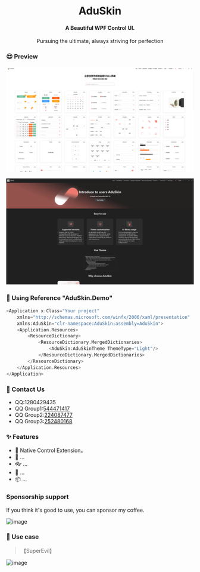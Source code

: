 <div align="center">

<h1>AduSkin</h1>

#### A Beautiful WPF Control UI.

Pursuing the ultimate, always striving for perfection
</div>

### 😍 Preview
![image](https://github.com/AduDesign/AduSkin-Preview/blob/main/Screenshot/ControlLibrary.png?raw=true)

![image](https://github.com/AduDesign/AduSkin-Preview/blob/main/Screenshot/Home.png?raw=true)


### 💎 Using Reference "AduSkin.Demo"
```c
<Application x:Class="Your project"
    xmlns="http://schemas.microsoft.com/winfx/2006/xaml/presentation"
    xmlns:AduSkin="clr-namespace:AduSkin;assembly=AduSkin">
    <Application.Resources>
        <ResourceDictionary>
            <ResourceDictionary.MergedDictionaries>
                <AduSkin:AduSkinTheme ThemeType="Light"/> 
            </ResourceDictionary.MergedDictionaries>
        </ResourceDictionary>
    </Application.Resources>
</Application>
```

### 🦄 Contact Us
- QQ:1280429435
- QQ Group1:[544471417](https://jq.qq.com/?_wv=1027&k=5NBE1xa)
- QQ Group2:[224087477](https://jq.qq.com/?_wv=1027&k=58vo7dL)
- QQ Group3:[252480168](https://jq.qq.com/?_wv=1027&k=5fyhmof)

### ✨ Features
- 🌈 Native Control Extension。
- 🎨 ...
- 👓 ...
- 💎 ...
- 📦 ...

### Sponsorship support
If you think it's good to use, you can sponsor my coffee.

![image](https://github.com/aduskin/AduSkin/blob/master/screenshot/other/zhifu.jpg)


### 👚 Use case

> 【SuperEvil】

![image](https://github.com/aduskin/AduSkin/blob/master/screenshot/project/SuperEvil.png)


